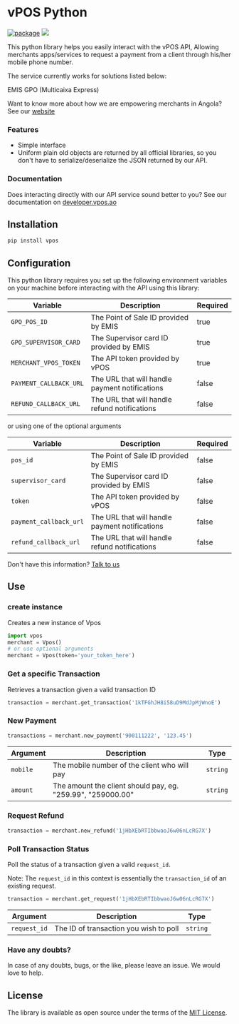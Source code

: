 # vPOS Python

[![package](https://github.com/v-pos/vpos-python/actions/workflows/python-package.yml/badge.svg)](https://github.com/v-pos/vpos-python/actions/workflows/python-package.yml)
[![](https://img.shields.io/badge/vPOS-OpenSource-blue.svg)](https://www.vpos.ao)

This python library helps you easily interact with the vPOS API,
Allowing merchants apps/services to request a payment from a client through his/her mobile phone number.

The service currently works for solutions listed below:

EMIS GPO (Multicaixa Express)

Want to know more about how we are empowering merchants in Angola? See our [website](https://vpos.ao)

### Features
- Simple interface
- Uniform plain old objects are returned by all official libraries, so you don't have
to serialize/deserialize the JSON returned by our API.

### Documentation
Does interacting directly with our API service sound better to you? 
See our documentation on [developer.vpos.ao](https://developer.vpos.ao)

## Installation

```python
pip install vpos
```

## Configuration
This python library requires you set up the following environment variables on your machine before interacting with
the API using this library:

| Variable | Description | Required |
| --- | --- | --- |
| `GPO_POS_ID` | The Point of Sale ID provided by EMIS | true |
| `GPO_SUPERVISOR_CARD` | The Supervisor card ID provided by EMIS | true |
| `MERCHANT_VPOS_TOKEN` | The API token provided by vPOS | true |
| `PAYMENT_CALLBACK_URL` | The URL that will handle payment notifications | false |
| `REFUND_CALLBACK_URL` | The URL that will handle refund notifications | false |

or using one of the optional arguments

| Variable | Description | Required |
| --- | --- | --- |
| `pos_id` | The Point of Sale ID provided by EMIS | false |
| `supervisor_card` | The Supervisor card ID provided by EMIS | false |
| `token` | The API token provided by vPOS | false |
| `payment_callback_url` | The URL that will handle payment notifications | false |
| `refund_callback_url` | The URL that will handle refund notifications | false |

Don't have this information? [Talk to us](suporte@vpos.ao)

## Use

### create instance
Creates a new instance of Vpos
```python
import vpos
merchant = Vpos()
# or use optional arguments
merchant = Vpos(token='your_token_here')
```

### Get a specific Transaction
Retrieves a transaction given a valid transaction ID
```python
transaction = merchant.get_transaction('1kTFGhJH8i58uD9MdJpMjWnoE')
```

### New Payment
```python
transactions = merchant.new_payment('900111222', '123.45')
```
| Argument | Description | Type |
| --- | --- | --- |
| `mobile` | The mobile number of the client who will pay | `string`
| `amount` | The amount the client should pay, eg. "259.99", "259000.00" | `string`


### Request Refund
```python
transaction = merchant.new_refund('1jHbXEbRTIbbwaoJ6w06nLcRG7X')
```

### Poll Transaction Status
Poll the status of a transaction given a valid `request_id`. 

Note: The `request_id` in this context is essentially the `transaction_id` of an existing request. 

```python
transaction = merchant.get_request('1jHbXEbRTIbbwaoJ6w06nLcRG7X')
```

| Argument | Description | Type |
| --- | --- | --- |
| `request_id` | The ID of transaction you wish to poll | `string`


### Have any doubts?
In case of any doubts, bugs, or the like, please leave an issue. We would love to help.

License
----------------

The library is available as open source under the terms of the [MIT License](http://opensource.org/licenses/MIT).
